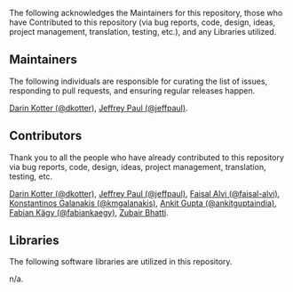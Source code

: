 The following acknowledges the Maintainers for this repository, those who have Contributed to this repository (via bug reports, code, design, ideas, project management, translation, testing, etc.), and any Libraries utilized.

## Maintainers

The following individuals are responsible for curating the list of issues, responding to pull requests, and ensuring regular releases happen.

[Darin Kotter (@dkotter)](https://github.com/dkotter), [Jeffrey Paul (@jeffpaul)](https://github.com/jeffpaul).

## Contributors

Thank you to all the people who have already contributed to this repository via bug reports, code, design, ideas, project management, translation, testing, etc.

[Darin Kotter (@dkotter)](https://github.com/dkotter), [Jeffrey Paul (@jeffpaul)](https://github.com/jeffpaul), [Faisal Alvi (@faisal-alvi)](https://github.com/faisal-alvi), [Konstantinos Galanakis (@kmgalanakis)](https://github.com/kmgalanakis), [Ankit Gupta (@ankitguptaindia)](https://github.com/ankitguptaindia), [Fabian Kägy (@fabiankaegy)](https://github.com/fabiankaegy), [Zubair Bhatti](https://www.linkedin.com/in/zbhatti89/).

## Libraries

The following software libraries are utilized in this repository.

n/a.
